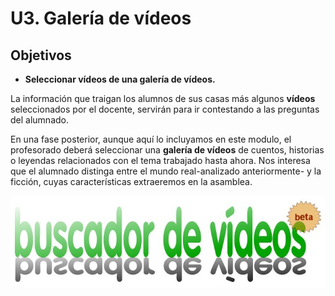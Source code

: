 # U3. Galería de vídeos

## Objetivos

*   **Seleccionar vídeos de una galería de vídeos.**

La información que traigan los alumnos de sus casas más algunos **vídeos** seleccionados por el docente, servirán para ir contestando a las preguntas del alumnado. 

En una fase posterior, aunque aquí lo incluyamos en este modulo, el profesorado deberá seleccionar una **galería de vídeos** de cuentos, historias o leyendas relacionados con el tema trabajado hasta ahora. Nos interesa que el alumnado distinga entre el mundo real-analizado anteriormente- y la ficción, cuyas características extraeremos en la asamblea.




![Carátula del buscador de vídeos Beta](img/buscador-videos_beta.jpg "Carátula web de Dirson.com")


 

